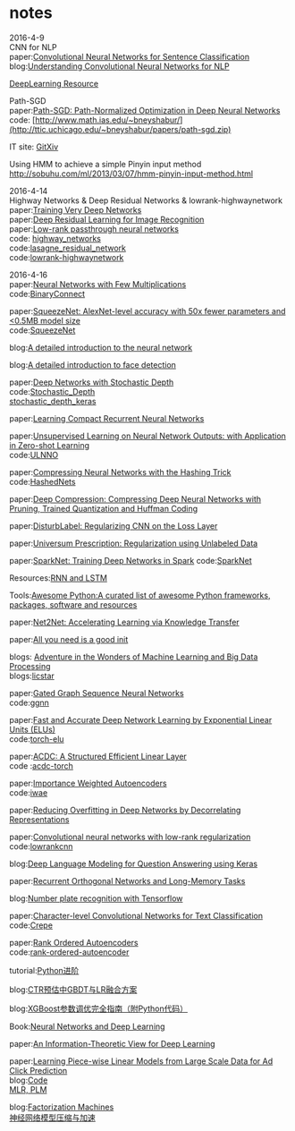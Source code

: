 # notes

2016-4-9   
CNN for NLP    
paper:[Convolutional Neural Networks for Sentence Classification](http://arxiv.org/abs/1408.5882)        
blog:[Understanding Convolutional Neural Networks for NLP](http://www.wildml.com/2015/11/understanding-convolutional-neural-networks-for-nlp)  

[DeepLearning Resource](http://handong1587.github.io/deep_learning/2015/10/09/dl-resources.html#imagenet)  
  
Path-SGD   
paper:[Path-SGD: Path-Normalized Optimization in Deep Neural Networks](http://arxiv.org/abs/1506.02617)   
code: [http://www.math.ias.edu/~bneyshabur/](http://ttic.uchicago.edu/~bneyshabur/papers/path-sgd.zip)   

IT site: [GitXiv](http://gitxiv.com/)   


Using HMM to achieve a simple Pinyin input method   
http://sobuhu.com/ml/2013/03/07/hmm-pinyin-input-method.html    

2016-4-14   
Highway Networks & Deep Residual Networks & lowrank-highwaynetwork      
paper:[Training Very Deep Networks](http://arxiv.org/abs/1507.06228)    
paper:[Deep Residual Learning for Image Recognition](http://arxiv.org/abs/1512.03385)      
paper:[Low-rank passthrough neural networks](http://arxiv.org/abs/1603.03116)        
code: [highway_networks](https://github.com/zomux/deepy/tree/master/examples/highway_networks)  
code:[lasagne_residual_network](https://github.com/alrojo/lasagne_residual_network)    
code:[lowrank-highwaynetwork](https://github.com/Avmb/lowrank-highwaynetwork)    

2016-4-16   
paper:[Neural Networks with Few Multiplications](http://arxiv.org/abs/1510.03009)    
code:[BinaryConnect](https://github.com/hantek/BinaryConnect)   

paper:[SqueezeNet: AlexNet-level accuracy with 50x fewer parameters and <0.5MB model size](http://arxiv.org/abs/1602.07360)   
code:[SqueezeNet](https://github.com/DeepScale/SqueezeNet)   

blog:[A detailed introduction to the neural network](https://mp.weixin.qq.com/s?__biz=MzA3MzE5MjM2Mw==&mid=2672246378&idx=1&sn=8c0863ea512fbcba024d4548bede6a21)  

blog:[A detailed introduction to face detection](https://mp.weixin.qq.com/s?__biz=MzI1NTE4NTUwOQ==&mid=402840844&idx=1&sn=25cce8cdd0d6403943074bce18949b61&scene=1&srcid=0412gEhqheWw0hdggK665pGZ&pass_ticket=jAPclBu6ufBKD9QV9VJ00deYCG3dO5K3UJtDZGNXkFBl4C8kmklFrRWrwlHYI991#rd)    

paper:[Deep Networks with Stochastic Depth](https://arxiv.org/abs/1603.09382)     
code:[Stochastic_Depth](https://github.com/yueatsprograms/Stochastic_Depth)   
     [stochastic_depth_keras](https://github.com/dblN/stochastic_depth_keras)

paper:[Learning Compact Recurrent Neural Networks](http://arxiv.org/abs/1604.02594)  

paper:[Unsupervised Learning on Neural Network Outputs: with Application in Zero-shot Learning](http://arxiv.org/abs/1506.00990)   
code:[ULNNO](https://github.com/yaolubrain/ULNNO)    

paper:[Compressing Neural Networks with the Hashing Trick](http://arxiv.org/abs/1504.04788)    
code:[HashedNets](http://www.cse.wustl.edu/~wenlinchen/project/HashedNets/index.html)

paper:[Deep Compression: Compressing Deep Neural Networks with Pruning, Trained Quantization and Huffman Coding](http://arxiv.org/abs/1510.00149)

paper:[DisturbLabel: Regularizing CNN on the Loss Layer](https://arxiv.org/abs/1605.00055)

paper:[Universum Prescription: Regularization using Unlabeled Data](https://arxiv.org/abs/1511.03719)  

paper:[SparkNet: Training Deep Networks in Spark](https://arxiv.org/abs/1511.06051)
code:[SparkNet](https://github.com/amplab/SparkNet)

Resources:[RNN and LSTM](http://handong1587.github.io/deep_learning/2015/10/09/rnn-and-lstm.html#types-of-rnn)

Tools:[Awesome Python:A curated list of awesome Python frameworks, packages, software and resources](https://python.libhunt.com/)


paper:[Net2Net: Accelerating Learning via Knowledge Transfer](http://arxiv.org/abs/1511.05641)    

paper:[All you need is a good init](http://arxiv.org/abs/1511.06422)


blogs: [Adventure in the Wonders of Machine Learning and Big Data Processing](http://liweithu.me/)    
blogs:[licstar](http://licstar.net/)    

paper:[Gated Graph Sequence Neural Networks](http://arxiv.org/abs/1511.05493v1)   
code:[ggnn](https://github.com/yujiali/ggnn)
  
paper:[Fast and Accurate Deep Network Learning by Exponential Linear Units (ELUs)](http://arxiv.org/abs/1511.07289)    
code:[torch-elu](https://github.com/iassael/torch-elu)   

paper:[ACDC: A Structured Efficient Linear Layer](http://arxiv.org/abs/1511.05946)    
code :[acdc-torch](https://github.com/mdenil/acdc-torch)    

paper:[Importance Weighted Autoencoders](http://arxiv.org/abs/1509.00519)    
code:[iwae](https://github.com/yburda/iwae)    

paper:[Reducing Overfitting in Deep Networks by Decorrelating Representations](http://arxiv.org/abs/1511.06068)   

paper:[Convolutional neural networks with low-rank regularization](http://arxiv.org/abs/1511.06067)    
code:[lowrankcnn](https://github.com/chengtaipu/lowrankcnn)    

blog:[Deep Language Modeling for Question Answering using Keras](https://codekansas.github.io/blog/2016/language.html)   

paper:[Recurrent Orthogonal Networks and Long-Memory Tasks](http://arxiv.org/abs/1602.06662)    

blog:[Number plate recognition with Tensorflow](http://matthewearl.github.io/2016/05/06/cnn-anpr/)    

paper:[Character-level Convolutional Networks for Text Classification](http://arxiv.org/abs/1509.01626)    
code:[Crepe](https://github.com/zhangxiangxiao/Crepe)


paper:[Rank Ordered Autoencoders](https://arxiv.org/abs/1605.01749)    
code:[rank-ordered-autoencoder](https://github.com/paulbertens/rank-ordered-autoencoder)    


tutorial:[Python进阶](https://eastlakeside.gitbooks.io/interpy-zh/content/)   

blog:[CTR预估中GBDT与LR融合方案](http://blog.csdn.net/lilyth_lilyth/article/details/48032119)   

blog:[XGBoost参数调优完全指南（附Python代码）](https://www.cnblogs.com/mfryf/p/6293814.html)

Book:[Neural Networks and Deep Learning](http://neuralnetworksanddeeplearning.com/index.html)     

paper:[An Information-Theoretic View for Deep Learning](https://arxiv.org/abs/1804.09060)   


paper:[Learning Piece-wise Linear Models from Large Scale Data for Ad Click Prediction](https://arxiv.org/abs/1704.05194)     
blog:[Code](https://yuyangzhangftd.github.io/2017/08/06/Learning-Piece-wise-Linear-Models-from-Large-Scale-Data-for-Ad-ClickPrediction/)     
     [MLR, PLM](http://castellanzhang.github.io/2017/06/01/mlr_plm/)     
     
blog:[Factorization Machines](https://blog.csdn.net/fangqingan_java/article/details/50677340)    
     [神经网络模型压缩与加速](https://blog.csdn.net/lijiancheng0614/article/details/79478792)     
     